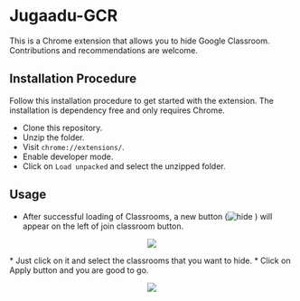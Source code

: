 # Jugaadu-GCR

This is a Chrome extension that allows you to hide Google Classroom. Contributions and recommendations are welcome.

## Installation Procedure
Follow this installation procedure to get started with the extension. The installation is dependency free and only requires Chrome.

* Clone this repository.
* Unzip the folder.
* Visit  ```chrome://extensions/```.
* Enable developer mode.
* Click on ```Load unpacked``` and select the unzipped folder.

## Usage

* After successful loading of Classrooms, a new button (![hide](https://github.com/fahadsheikh003/Jugaadu-GCR/assets/87650614/7b57ce67-2a3e-4dc9-80fa-ef25df44f357)
) will appear on the left of join classroom button.
<p align="center">
  <img src="https://github.com/fahadsheikh003/Jugaadu-GCR/assets/87650614/31111633-410a-41d5-a238-e2e14b5e698d" />
</p>
* Just click on it and select the classrooms that you want to hide.
* Click on Apply button and you are good to go.

<p align="center">
  <img src="https://github.com/fahadsheikh003/Jugaadu-GCR/assets/87650614/677d404c-ab5b-4694-9551-c575f1bebb5c" />
</p>

